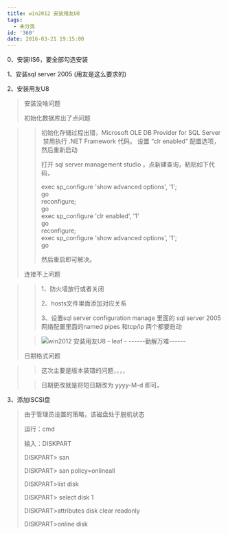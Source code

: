 ```yaml
---
title: win2012 安装用友U8
tags:
  - 未分类
id: '360'
date: 2016-03-21 19:15:00
---
```


0、安装IIS6，要全部勾选安装

1、安装sql server 2005 (用友是这么要求的)

2、安装用友U8

> 安装没啥问题
> 
> 初始化数据库出了点问题

> > 初始化存储过程出错，Microsoft OLE DB Provider for SQL Server  禁用执行 .NET Framework 代码。 设置 “clr enabled” 配置选项，然后重新启动
> > 
> > 打开 sql server management studio ，点新建查询，粘贴如下代码，
> > 
> > exec sp\_configure 'show advanced options', '1';  
> > go  
> > reconfigure;  
> > go  
> > exec sp\_configure 'clr enabled', '1'  
> > go  
> > reconfigure;  
> > exec sp\_configure 'show advanced options', '1';  
> > go
> > 
> > 然后重启即可解决。
> 
> 连接不上问题

> > 1、防火墙放行或者关闭
> > 
> > 2、hosts文件里面添加对应关系
> > 
> > 3、设置sql server configuration manage 里面的 sql server 2005 网络配置里面的named pipes 和tcp/ip 两个都要启动
> 
>    
> 
> > ![win2012 安装用友U8 - leaf - ------勤解万难------](http://img1.ph.126.net/boOR48pV5iJGt15v2FBsbw==/6598159382740314310.png "win2012 安装用友U8 - leaf - ------勤解万难------")
> > 
> >   
> 
> 日期格式问题

> > 这次主要是版本装错的问题，，，，
> 
> > 日期更改就是将短日期改为 yyyy-M-d 即可。

  

3、添加ISCSI盘

> 由于管理员设置的策略，该磁盘处于脱机状态
> 
> 运行：cmd  
>   
> 输入：DISKPART  
>   
> DISKPART> san  
>   
> DISKPART> san policy=onlineall  
>   
> DISKPART>list disk  
>   
> DISKPART> select disk 1  
>   
> DISKPART>attributes disk clear readonly  
>   
> DISKPART>online disk
> 
>